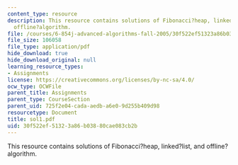 ```yaml
---
content_type: resource
description: This resource contains solutions of Fibonacci?heap, linked?list, and
  offline?algorithm.
file: /courses/6-854j-advanced-algorithms-fall-2005/30f522ef51323a86b03880cae083cb2b_sol1.pdf
file_size: 106058
file_type: application/pdf
hide_download: true
hide_download_original: null
learning_resource_types:
- Assignments
license: https://creativecommons.org/licenses/by-nc-sa/4.0/
ocw_type: OCWFile
parent_title: Assignments
parent_type: CourseSection
parent_uid: 725f2e04-cada-aedb-a6e0-9d255b409d98
resourcetype: Document
title: sol1.pdf
uid: 30f522ef-5132-3a86-b038-80cae083cb2b
---
```

This resource contains solutions of Fibonacci?heap, linked?list, and offline?algorithm.